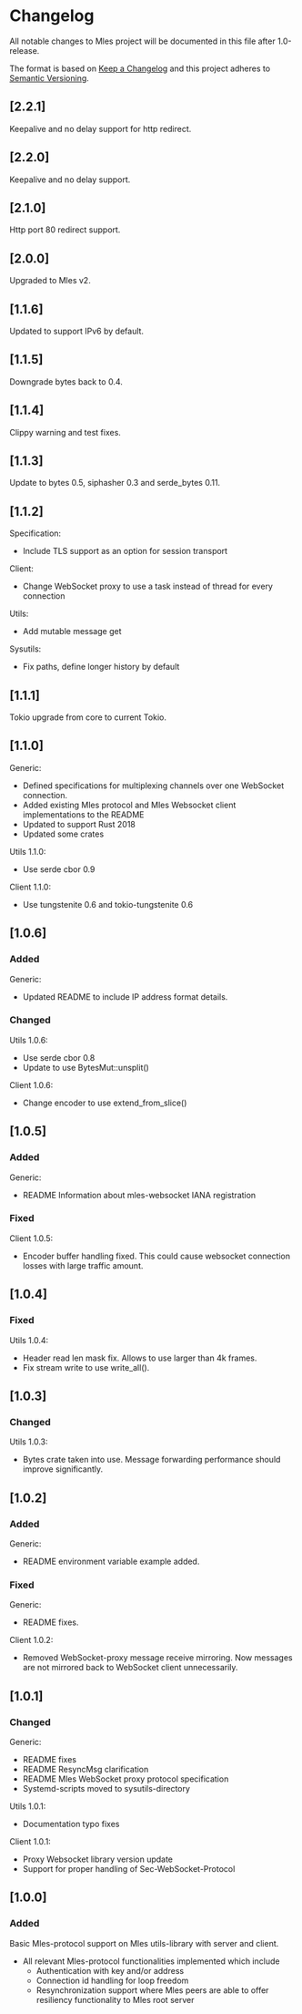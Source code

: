 # Changelog
All notable changes to Mles project will be documented in this file after 1.0-release.

The format is based on [Keep a Changelog](http://keepachangelog.com/en/1.0.0/)
and this project adheres to [Semantic Versioning](http://semver.org/spec/v2.0.0.html).

## [2.2.1]

Keepalive and no delay support for http redirect.

## [2.2.0]

Keepalive and no delay support.

## [2.1.0]

Http port 80 redirect support.

## [2.0.0]

Upgraded to Mles v2.

## [1.1.6]

Updated to support IPv6 by default.

## [1.1.5]

Downgrade bytes back to 0.4.

## [1.1.4]

Clippy warning and test fixes.

## [1.1.3]

Update to bytes 0.5, siphasher 0.3 and serde_bytes 0.11.

## [1.1.2]

Specification:
 - Include TLS support as an option for session transport 

Client:
 - Change WebSocket proxy to use a task instead of thread for every connection

Utils:
 - Add mutable message get

Sysutils:
 - Fix paths, define longer history by default

## [1.1.1]

Tokio upgrade from core to current Tokio.

## [1.1.0]

Generic:
 - Defined specifications for multiplexing channels over one WebSocket connection.
 - Added existing Mles protocol and Mles Websocket client implementations to the README
 - Updated to support Rust 2018
 - Updated some crates

Utils 1.1.0:
 - Use serde cbor 0.9

Client 1.1.0:
 - Use tungstenite 0.6 and tokio-tungstenite 0.6

## [1.0.6]

### Added

Generic:
 - Updated README to include IP address format details.

### Changed

Utils 1.0.6:
 - Use serde cbor 0.8
 - Update to use BytesMut::unsplit()

Client 1.0.6:
 - Change encoder to use extend_from_slice()

## [1.0.5]

### Added

Generic:
 - README Information about mles-websocket IANA registration

### Fixed

Client 1.0.5:
 - Encoder buffer handling fixed. This could cause websocket connection losses with large traffic amount.

## [1.0.4]

### Fixed

Utils 1.0.4:
 - Header read len mask fix. Allows to use larger than 4k frames.
 - Fix stream write to use write_all(). 

## [1.0.3]

### Changed

Utils 1.0.3:
 - Bytes crate taken into use. Message forwarding performance should improve significantly.

## [1.0.2]

### Added

Generic:
 - README environment variable example added.

### Fixed

Generic:
 - README fixes.

Client 1.0.2:
 - Removed WebSocket-proxy message receive mirroring. Now messages are not mirrored back to WebSocket client unnecessarily.

## [1.0.1]

### Changed

 Generic:
 - README fixes
 - README ResyncMsg clarification
 - README Mles WebSocket proxy protocol specification
 - Systemd-scripts moved to sysutils-directory
 
 Utils 1.0.1:
 - Documentation typo fixes
 
 Client 1.0.1:
   - Proxy Websocket library version update
   - Support for proper handling of Sec-WebSocket-Protocol 

## [1.0.0]

### Added

Basic Mles-protocol support on Mles utils-library with server and client.
 * All relevant Mles-protocol functionalities implemented which include
   - Authentication with key and/or address
   - Connection id handling for loop freedom
   - Resynchronization support where Mles peers are able to offer resiliency 
     functionality to Mles root server
